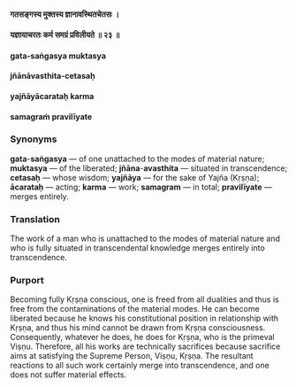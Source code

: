 #### गतसङ्गस्य मुक्तस्य ज्ञानावस्थितचेतसः ।
#### यज्ञायाचरतः कर्म समग्रं प्रविलीयते ॥ २३ ॥

#### gata-saṅgasya muktasya
#### jñānāvasthita-cetasaḥ
#### yajñāyācarataḥ karma
#### samagraṁ pravilīyate

### Synonyms

**gata**-**saṅgasya** — of one unattached to the modes of material nature; **muktasya** — of the liberated; **jñāna**-**avasthita** — situated in transcendence; **cetasaḥ** — whose wisdom; **yajñāya** — for the sake of Yajña (Kṛṣṇa); **ācarataḥ** — acting; **karma** — work; **samagram** — in total; **pravilīyate** — merges entirely.

### Translation

The work of a man who is unattached to the modes of material nature and who is fully situated in transcendental knowledge merges entirely into transcendence.

### Purport

Becoming fully Kṛṣṇa conscious, one is freed from all dualities and thus is free from the contaminations of the material modes. He can become liberated because he knows his constitutional position in relationship with Kṛṣṇa, and thus his mind cannot be drawn from Kṛṣṇa consciousness. Consequently, whatever he does, he does for Kṛṣṇa, who is the primeval Viṣṇu. Therefore, all his works are technically sacrifices because sacrifice aims at satisfying the Supreme Person, Viṣṇu, Kṛṣṇa. The resultant reactions to all such work certainly merge into transcendence, and one does not suffer material effects.